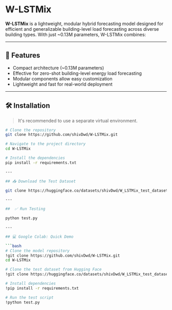 # W-LSTMix

**W-LSTMix** is a lightweight, modular hybrid forecasting model designed for efficient and generalizable building-level load forecasting across diverse building types. With just ~0.13M parameters, W-LSTMix combines:

---

## 🚀 Features

- Compact architecture (~0.13M parameters)
- Effective for zero-shot building-level energy load forecasting
- Modular components allow easy customization
- Lightweight and fast for real-world deployment

---

## 🛠 Installation

> It's recommended to use a separate virtual environment.

```bash
# Clone the repository
git clone https://github.com/shivDwd/W-LSTMix.git

# Navigate to the project directory
cd W-LSTMix

# Install the dependencies
pip install -r requirements.txt

---

## 📥 Download the Test Dataset

git clone https://huggingface.co/datasets/shivDwd/W_LSTMix_test_dataset

---

##  ✅ Run Testing

python test.py

---

## 💻 Google Colab: Quick Demo

```bash
# Clone the model repository
!git clone https://github.com/shivDwd/W-LSTMix.git
cd W-LSTMix

# Clone the test dataset from Hugging Face
!git clone https://huggingface.co/datasets/shivDwd/W_LSTMix_test_dataset

# Install dependencies
!pip install -r requirements.txt

# Run the test script
!python test.py



